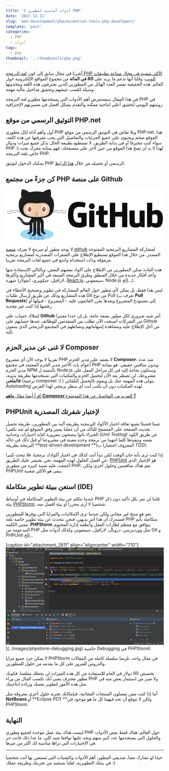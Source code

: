 ```yaml
---
title: '5 أدوات أساسية لمطوري PHP'
date: '2017-12-11'
slug: 'web-development/php/essential-tools-php-developers'
template: 'post'
categories:
  - PHP
  - أدوات
tags:
  - php
thumbnail: '../thumbnails/php.png'
---
```


أشرنا في مقال سابق إلى كون [لغة البرمجة PHP الأكثر شعبية في مجال صناعة تطبيقات الويب](https://www.tutomena.com/web-development/php/why-php-is-so-popular/)، وقلنا أنها تدعم ما يزيد على **80 في المائة** من مجموع المواقع الإلكترونية حول العالم. هذه الحقيقية تفسر العدد الهائل من المطورين الذين يحترفون هذه اللغة ويتخذونها وسيلة لكسب عيشهم وتحقيق مداخيل مالية مهمة.

في هذا المقال سنستعرض أهم الأدوات التي يستخدمها مطورو لغة البرمجة PHP في روتينهم اليومي لتحقيق أعلى انتاجية ممكنة والتقدم بشكل أفضل في مسيرتهم الإحترافية.

## التوثيق الرسمي من موقع PHP.net

أول وأهم أداة لكل مطوري PHP وبلا نقاش هي التوثيق الرسمي من موقع PHP.net. هذا الموقع ضخم ويحتوي على جميع الجزئيات والتفاصيل التي يجب معرفتها عن هذه اللغة. سواء كنت محترفا أو في بداية الطريق، لا تستطيع بطبيعة الحال تذكر جميع ميزات ودوال PHP :) لهذا لا بد أن تفتح هذا الموقع من حين لآخر على متصفحك، فهو بمثابة محرك بحث خاص بلغة البرمجة PHP.

يمكنك الدخول لتوثيق PHP الرسمي أو تحميله من خلال [هذا الرابط](http://php.net/docs.php).

## كن جزءً من مجتمع PHP على منصة Github

[![Github](../images/github-logo.png)](../images/github-logo.png)

لا يوجد مطور أو مبرمج لا يعرف [منصة github](https://github.com/) لمشاركة المشاريع البرمجية المفتوحة المصدر. من خلال هذا الموقع تستطيع الإطلاع على الشفرات المصدرية لمشاريع برمجية مرموقة وذات استخدام واسع في جميع لغات البرمجة تقريبا.

هذه العادة تمكن المطورين من الإطلاع على أكواد بعضهم البعض، وبالتالي الإستفادة منها وأخذ أفكار جديدة من خلال المنطق وطرق البرمجة المتبعة في أكبر المشاريع وأكثرها شهرة (لارافيل، جيكويري، أنغولار، [React.js](/web-development/javascript/react-javascript-library/)، سيمفوني، Node.js إلخ...).

ليس هذا فقط، بل يمكن لأي مطور حول العالم المشاركة في تطوير وتصحيح الأخطاء في هذه المشاريع وذلك عن طريق إرسال طلبات Git من نوع Pull (تعرف ب **Pull Requests**) إلى مستودع المشروع وبعدها يقرر القائمون عليه - المشروع - قبولها أو رفضها إذا كنت غير مجدية.

إمتلاك حساب على **Github** أمر شبه ضروري لكل مطور بصفة عامة، بل إن عددا معتبرا من الشركات أصبحت الآن تطلب من المتقدمين للوظائف عندها حسابهم على Github من أجل الإطلاع عليه ومشاهدة إسهاماتهم ونشاطهم في المجتمع البرمجي الذي ينتمون إليه.

## لا غنى عن مدير الحزم Composer

تقريبا لا يوجد الآن أي مشروع PHP لا يعتمد على مدير الحزم **Composer**، منذ عدة أعوام بات الأخير مدير الحزم المعتمد في مجتمع PHP وبدون منافس حقيقي. هو بمثابة مدير الحزم NPM بالنسبة ل Node.js وستكون بحاجة إليه في كل مراحل العمل على مشروعك. لن تضطر بعد الآن لتحميل الحزم والمكتبات التي تستخدمها بطريقة يدوية، **فالملحن** (ترجمة composer :) ) يتولى هذه المهمة عنك بل ويقوم بالتحميل التلقائي _Autoloading_ لهذه المكتبات دون أن تكتب أنت أي سطر برمجي لهذا الغرض.

[اقرأ أيضا مقال **ماهو Composer ؟** للمزيد من التفاصيل عن هذا الموضوع](https://www.tutomena.com/web-development/tools/composer-dependencies-manager/)

## PHPUnit لإختبار شفرتك المصدرية

شيئا فشيئا تشيع ثقافة اختبار الأكواد البرمجية بطريقة آلية بين المطورين، طريقة تحميل تحديث الصفحة على المتصفح للتأكد من أن عملنا يسير وفق المتوقع لم تعد تكفي! الخبراء باتوا ينصحون بضرورة كتابة اختبارات وحداتية (*Unit Testing)* عن طريق الكود نفسه وتنفيذها كلما انتهينا من برمجة وحدة معينة في مشروعنا أو قبل ذلك في حالة البرمجة بطريقة **test-driven development **(المعروف اختصارا ب TDD).

إذا كنت ترى بأنه حان الوقت لكي تبدأ أنت كذلك في اختبار أكوادك برمجيا، فلا تبحث كثيرا عن أفضل الحلول لهذه المهمة، نحن نختصر عليك الطريق: [PHPUnit](https://phpunit.de/) هو الإختيار الذي أجمعت عليه نسبة كبيرة من مطوري PHP، نعم هناك منافسين وحلول أخرى ولكن PHPUnit يبقى هو الأكثر شعبية.

## استعن ببيئة تطوير متكاملة (IDE)

عندما نتكلم عن بيئة التطوير المتكاملة في أوساط PHP فإننا لن نمر بكل تأكيد دون ذكر بيئة [PHPStorm](https://www.jetbrains.com/phpstorm/)، شخصيا لا أرى محررا أو بيئة أفضل منه.

نعم هو منتج غير مجاني ولكن عندما ترى الإمكانيات والمزايا التي يوفرها للمطورين فستدرك أن هذا أمر بديهي، فنحن نتحدث عن بيئة تطوير خاصة بلغة PHP متكاملة بأتم معنى الكلمة. **PHPStorm** يتوافق مع معظم إطارات العمل وأنظمة إدارة المحتوى المدعومة من PHP مثل ووردبريس، دروبال، لارافيل، سيمفوني وكذلك أدوات مثل Git و PHPUnit إلخ...

[caption id="attachment_2811" align="aligncenter" width="710"]![خاصية Debugging في PHPStorm](../images/phpstorm-debugging.jpg)](../images/phpstorm-debugging.jpg) خاصية Debugging في PHPStorm\

لا يمكن جرد جميع مزايا PHPStorm في مقال واحد، تلزمنا سلسلة كاملة من المقالات والدروس للمرور على كل ما يقدمه من حلول للمطورين.

تخصيص 90 دولار في العام للإستفادة من كل هذه الميزات لن يجعلك مفلسا، فكونك مطور محترف يعني أنك تكسب المال من وراء PHP ولا ضير من استثمار بعض منه في مثل هذه الأمور لتطوير نفسك وزيادة انتاجيتك.

أما إذا كنت ممن يفضلون المنتجات المجانية، فبإمكانك تجربة حلول أخرى معروفة مثل **NetBeans** أو **Eclipse PDT **ولكن لا تتوقع أن تجد فيهما كل ما هو موجود في PHPStorm.

## النهاية

ليست هناك بيئة عمل موحدة لجميع مطوري PHP حول العالم، هناك فقط بعض الأدوات والحلول التي يستخدمها عدد كبير منهم ونجد عليها توافقا شبه كلي. ما عدا ذلك فأنت حر في الإختيارات التي تراها مناسبة لك أكثر من غيرها.

---

حبذا لو تشارك معنا، صديقي المطور، أهم الأدوات والتقنيات التي تستعين بها أنت شخصيا في بيئتك التطويرية، لعلنا نستفيد من تجربتك وطريقة عملك :)
